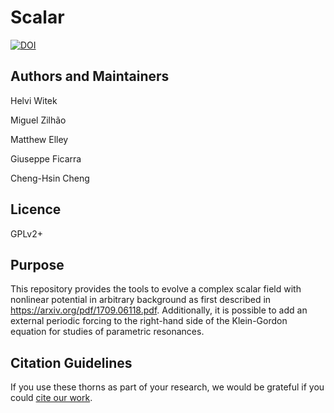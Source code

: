 # Scalar

[![DOI](https://zenodo.org/badge/DOI/10.5281/zenodo.3565474.svg)](https://doi.org/10.5281/zenodo.3565474)


## Authors and Maintainers

Helvi Witek

Miguel Zilhão

Matthew Elley

Giuseppe Ficarra

Cheng-Hsin Cheng

## Licence

GPLv2+


## Purpose

This repository provides the tools to evolve a complex scalar field with nonlinear potential in arbitrary background as first described in <https://arxiv.org/pdf/1709.06118.pdf>. Additionally, it is possible to add an external periodic forcing to the right-hand side of the Klein-Gordon equation for studies of parametric resonances.


## Citation Guidelines

If you use these thorns as part of your research, we would be grateful if you
could [cite our work](https://bitbucket.org/canuda/scalar/src/master/manifest/canuda_scalar.bib).
